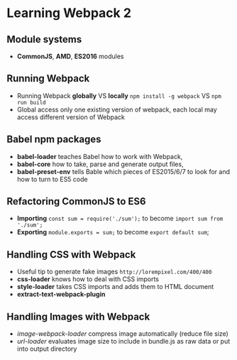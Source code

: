 # Learning Webpack 2

## Module systems
- **CommonJS**, **AMD**, **ES2016** modules

## Running Webpack
- Running Webpack **globally** VS **locally** `npm install -g webpack` VS `npm run build`
- Global access only one existing version of webpack, each local may access different version of Webpack

## Babel npm packages
- **babel-loader** teaches Babel how to work with Webpack, 
- **babel-core** how to take, parse and generate output files, 
- **babel-preset-env** tells Bable which pieces of ES2015/6/7 to look for and how to turn to ES5 code 

## Refactoring CommonJS to ES6
- **Importing** `const sum = require('./sum');` to become `import sum from './sum';`
- **Exporting** `module.exports = sum;` to become `export default sum`;

## Handling CSS with Webpack
- Useful tip to generate fake images `http://lorempixel.com/400/400`
- **css-loader** knows how to deal with CSS imports
- **style-loader** takes CSS imports and adds them to HTML document
- **extract-text-webpack-plugin**

## Handling Images with Webpack
- *image-webpack-loader* compress image automatically (reduce file size)
- *url-loader* evaluates image size to include in bundle.js as raw data or put into output directory

